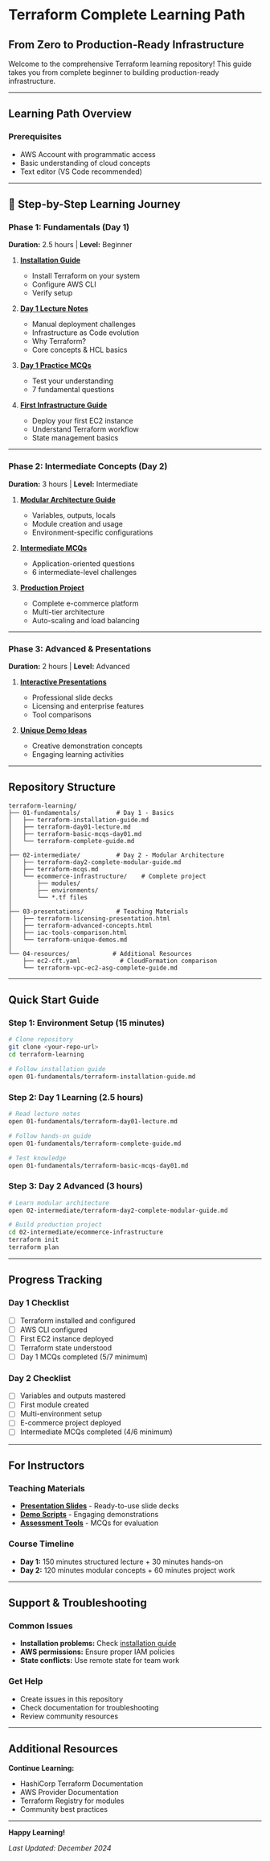 # Terraform Complete Learning Path
## From Zero to Production-Ready Infrastructure

Welcome to the comprehensive Terraform learning repository! This guide takes you from complete beginner to building production-ready infrastructure.

---

## Learning Path Overview

### Prerequisites
- AWS Account with programmatic access
- Basic understanding of cloud concepts
- Text editor (VS Code recommended)

---

## 📖 Step-by-Step Learning Journey

### Phase 1: Fundamentals (Day 1)
**Duration:** 2.5 hours | **Level:** Beginner

1. **[Installation Guide](01-fundamentals/terraform-installation-guide.md)**
   - Install Terraform on your system
   - Configure AWS CLI
   - Verify setup

2. **[Day 1 Lecture Notes](01-fundamentals/terraform-day01-lecture.md)**
   - Manual deployment challenges
   - Infrastructure as Code evolution
   - Why Terraform?
   - Core concepts & HCL basics

3. **[Day 1 Practice MCQs](01-fundamentals/terraform-basic-mcqs-day01.md)**
   - Test your understanding
   - 7 fundamental questions

4. **[First Infrastructure Guide](01-fundamentals/terraform-complete-guide.md)**
   - Deploy your first EC2 instance
   - Understand Terraform workflow
   - State management basics

---

### Phase 2: Intermediate Concepts (Day 2)
**Duration:** 3 hours | **Level:** Intermediate

1. **[Modular Architecture Guide](02-intermediate/terraform-day2-complete-modular-guide.md)**
   - Variables, outputs, locals
   - Module creation and usage
   - Environment-specific configurations

2. **[Intermediate MCQs](02-intermediate/terraform-mcqs.md)**
   - Application-oriented questions
   - 6 intermediate-level challenges

3. **[Production Project](02-intermediate/ecommerce-infrastructure/)**
   - Complete e-commerce platform
   - Multi-tier architecture
   - Auto-scaling and load balancing

---

### Phase 3: Advanced & Presentations
**Duration:** 2 hours | **Level:** Advanced

1. **[Interactive Presentations](03-presentations/)**
   - Professional slide decks
   - Licensing and enterprise features
   - Tool comparisons

2. **[Unique Demo Ideas](03-presentations/terraform-unique-demos.md)**
   - Creative demonstration concepts
   - Engaging learning activities

---

## Repository Structure

```
terraform-learning/
├── 01-fundamentals/          # Day 1 - Basics
│   ├── terraform-installation-guide.md
│   ├── terraform-day01-lecture.md
│   ├── terraform-basic-mcqs-day01.md
│   └── terraform-complete-guide.md
│
├── 02-intermediate/          # Day 2 - Modular Architecture
│   ├── terraform-day2-complete-modular-guide.md
│   ├── terraform-mcqs.md
│   └── ecommerce-infrastructure/    # Complete project
│       ├── modules/
│       ├── environments/
│       └── *.tf files
│
├── 03-presentations/         # Teaching Materials
│   ├── terraform-licensing-presentation.html
│   ├── terraform-advanced-concepts.html
│   ├── iac-tools-comparison.html
│   └── terraform-unique-demos.md
│
└── 04-resources/            # Additional Resources
    ├── ec2-cft.yaml           # CloudFormation comparison
    └── terraform-vpc-ec2-asg-complete-guide.md
```

---

## Quick Start Guide

### Step 1: Environment Setup (15 minutes)
```bash
# Clone repository
git clone <your-repo-url>
cd terraform-learning

# Follow installation guide
open 01-fundamentals/terraform-installation-guide.md
```

### Step 2: Day 1 Learning (2.5 hours)
```bash
# Read lecture notes
open 01-fundamentals/terraform-day01-lecture.md

# Follow hands-on guide
open 01-fundamentals/terraform-complete-guide.md

# Test knowledge
open 01-fundamentals/terraform-basic-mcqs-day01.md
```

### Step 3: Day 2 Advanced (3 hours)
```bash
# Learn modular architecture
open 02-intermediate/terraform-day2-complete-modular-guide.md

# Build production project
cd 02-intermediate/ecommerce-infrastructure
terraform init
terraform plan
```

---

## Progress Tracking

### Day 1 Checklist
- [ ] Terraform installed and configured
- [ ] AWS CLI configured
- [ ] First EC2 instance deployed
- [ ] Terraform state understood
- [ ] Day 1 MCQs completed (5/7 minimum)

### Day 2 Checklist
- [ ] Variables and outputs mastered
- [ ] First module created
- [ ] Multi-environment setup
- [ ] E-commerce project deployed
- [ ] Intermediate MCQs completed (4/6 minimum)

---

## For Instructors

### Teaching Materials
- **[Presentation Slides](03-presentations/)** - Ready-to-use slide decks
- **[Demo Scripts](03-presentations/terraform-unique-demos.md)** - Engaging demonstrations
- **[Assessment Tools](01-fundamentals/terraform-basic-mcqs-day01.md)** - MCQs for evaluation

### Course Timeline
- **Day 1:** 150 minutes structured lecture + 30 minutes hands-on
- **Day 2:** 120 minutes modular concepts + 60 minutes project work

---

## Support & Troubleshooting

### Common Issues
- **Installation problems:** Check [installation guide](01-fundamentals/terraform-installation-guide.md)
- **AWS permissions:** Ensure proper IAM policies
- **State conflicts:** Use remote state for team work

### Get Help
- Create issues in this repository
- Check documentation for troubleshooting
- Review community resources

---

## Additional Resources

**Continue Learning:**
- HashiCorp Terraform Documentation
- AWS Provider Documentation
- Terraform Registry for modules
- Community best practices

---

**Happy Learning!**

*Last Updated: December 2024*